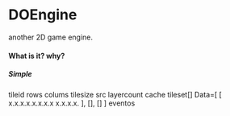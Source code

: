# DOEngine
another 2D game engine.

#### What is it? why? 


##### Simple 

tileid
rows
colums
tilesize
src
layercount
cache
tileset[]
Data=[
   [
    x.x.x.x.x.x.x.x
    x.x.x.x.
   ],
   [],
   []
]
eventos

